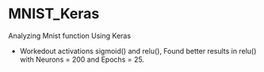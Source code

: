 # MNIST_Keras
Analyzing Mnist function Using Keras

* Workedout activations sigmoid() and relu(), Found better results in relu() with Neurons = 200 and Epochs = 25.
